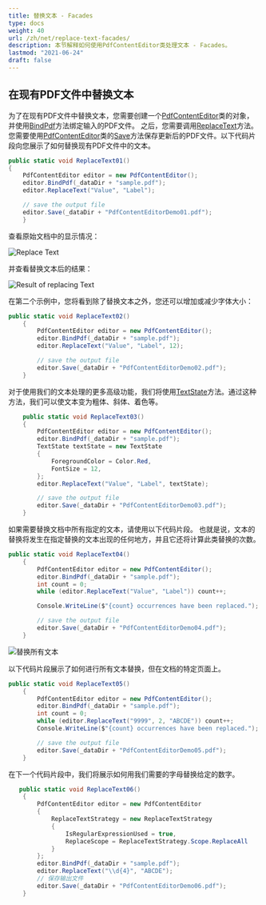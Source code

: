 ```yaml
---
title: 替换文本 - Facades
type: docs
weight: 40
url: /zh/net/replace-text-facades/
description: 本节解释如何使用PdfContentEditor类处理文本 - Facades。
lastmod: "2021-06-24"
draft: false
---
```


## 在现有PDF文件中替换文本

为了在现有PDF文件中替换文本，您需要创建一个[PdfContentEditor](https://reference.aspose.com/pdf/net/aspose.pdf.facades/pdfcontenteditor)类的对象，并使用[BindPdf](https://reference.aspose.com/pdf/net/aspose.pdf.facades/facade/methods/bindpdf/index)方法绑定输入的PDF文件。 之后，您需要调用[ReplaceText](https://reference.aspose.com/pdf/net/aspose.pdf.facades/pdfcontenteditor/methods/replacetext/index)方法。您需要使用[PdfContentEditor](https://reference.aspose.com/pdf/net/aspose.pdf.facades/pdfcontenteditor)类的[Save](https://reference.aspose.com/pdf/net/aspose.pdf/document/methods/save)方法保存更新后的PDF文件。以下代码片段向您展示了如何替换现有PDF文件中的文本。

```csharp
public static void ReplaceText01()
{
    PdfContentEditor editor = new PdfContentEditor();
    editor.BindPdf(_dataDir + "sample.pdf");
    editor.ReplaceText("Value", "Label");

    // save the output file
    editor.Save(_dataDir + "PdfContentEditorDemo01.pdf");
    }
```

查看原始文档中的显示情况：

![Replace Text](replace_text1.png)

并查看替换文本后的结果：

![Result of replacing Text](replace_text2.png)

在第二个示例中，您将看到除了替换文本之外，您还可以增加或减少字体大小：
```csharp
public static void ReplaceText02()
    {
        PdfContentEditor editor = new PdfContentEditor();
        editor.BindPdf(_dataDir + "sample.pdf");
        editor.ReplaceText("Value", "Label", 12);

        // save the output file
        editor.Save(_dataDir + "PdfContentEditorDemo02.pdf");
    }
```

对于使用我们的文本处理的更多高级功能，我们将使用[TextState](https://reference.aspose.com/pdf/net/aspose.pdf.text/textstate)方法。通过这种方法，我们可以使文本变为粗体、斜体、着色等。

```csharp
    public static void ReplaceText03()
    {
        PdfContentEditor editor = new PdfContentEditor();
        editor.BindPdf(_dataDir + "sample.pdf");
        TextState textState = new TextState
        {
            ForegroundColor = Color.Red,
            FontSize = 12,
        };
        editor.ReplaceText("Value", "Label", textState);

        // save the output file
        editor.Save(_dataDir + "PdfContentEditorDemo03.pdf");
    }
```

如果需要替换文档中所有指定的文本，请使用以下代码片段。 也就是说，文本的替换将发生在指定替换的文本出现的任何地方，并且它还将计算此类替换的次数。

```csharp
public static void ReplaceText04()
    {
        PdfContentEditor editor = new PdfContentEditor();
        editor.BindPdf(_dataDir + "sample.pdf");
        int count = 0;
        while (editor.ReplaceText("Value", "Label")) count++;

        Console.WriteLine($"{count} occurrences have been replaced.");

        // save the output file
        editor.Save(_dataDir + "PdfContentEditorDemo04.pdf");
    }
```

![替换所有文本](replace_text3.png)

以下代码片段展示了如何进行所有文本替换，但在文档的特定页面上。

```csharp
public static void ReplaceText05()
    {
        PdfContentEditor editor = new PdfContentEditor();
        editor.BindPdf(_dataDir + "sample.pdf");
        int count = 0;
        while (editor.ReplaceText("9999", 2, "ABCDE")) count++;
        Console.WriteLine($"{count} occurrences have been replaced.");

        // save the output file
        editor.Save(_dataDir + "PdfContentEditorDemo05.pdf");
    }
```
在下一个代码片段中，我们将展示如何用我们需要的字母替换给定的数字。

```csharp
   public static void ReplaceText06()
    {
        PdfContentEditor editor = new PdfContentEditor
        {
            ReplaceTextStrategy = new ReplaceTextStrategy
            {
                IsRegularExpressionUsed = true,
                ReplaceScope = ReplaceTextStrategy.Scope.ReplaceAll
            }
        };
        editor.BindPdf(_dataDir + "sample.pdf");
        editor.ReplaceText("\\d{4}", "ABCDE");
        // 保存输出文件
        editor.Save(_dataDir + "PdfContentEditorDemo06.pdf");
    }
```